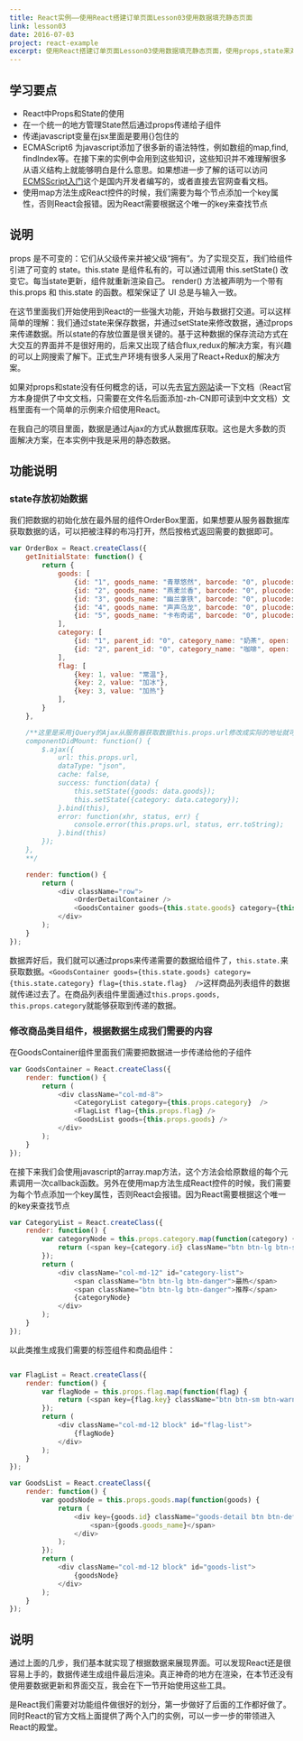 ```yaml
---
title: React实例——使用React搭建订单页面Lesson03使用数据填充静态页面
link: lesson03
date: 2016-07-03
project: react-example
excerpt: 使用React搭建订单页面Lesson03使用数据填充静态页面，使用props,state来对数据进行追踪填充
---
```


## 学习要点

* React中Props和State的使用
* 在一个统一的地方管理State然后通过props传递给子组件
* 传递javascript变量在jsx里面是要用{}包住的
* ECMAScript6 为javascript添加了很多新的语法特性，例如数组的map,find, findIndex等。在接下来的实例中会用到这些知识，这些知识并不难理解很多从语义结构上就能够明白是什么意思。如果想进一步了解的话可以访问[ECMSScript入门](http://es6.ruanyifeng.com/)这个是国内开发者编写的，或者直接去官网查看文档。
* 使用map方法生成React控件的时候，我们需要为每个节点添加一个key属性，否则React会报错。因为React需要根据这个唯一的key来查找节点

## 说明

>
props 是不可变的：它们从父级传来并被父级“拥有”。为了实现交互，我们给组件引进了可变的 state。this.state 是组件私有的，可以通过调用 this.setState() 改变它。每当state更新，组件就重新渲染自己。
render() 方法被声明为一个带有 this.props 和 this.state 的函数。框架保证了 UI 总是与输入一致。

在这节里面我们开始使用到React的一些强大功能，开始与数据打交道。可以这样简单的理解：我们通过state来保存数据，并通过setState来修改数据，通过props来传递数据。所以state的存放位置是很关键的。基于这种数据的保存流动方式在大交互的界面并不是很好用的，后来又出现了结合flux,redux的解决方案，有兴趣的可以上网搜索了解下。正式生产环境有很多人采用了React+Redux的解决方案。

如果对props和state没有任何概念的话，可以先去[官方网站](https://facebook.github.io/react/docs/tutorial-zh-CN.html)读一下文档（React官方本身提供了中文文档，只需要在文件名后面添加-zh-CN即可读到中文文档）文档里面有一个简单的示例来介绍使用React。

在我自己的项目里面，数据是通过Ajax的方式从数据库获取。这也是大多数的页面解决方案，在本实例中我是采用的静态数据。

## 功能说明

### state存放初始数据

我们把数据的初始化放在最外层的组件OrderBox里面，如果想要从服务器数据库获取数据的话，可以把被注释的布冯打开，然后按格式返回需要的数据即可。

```javascript
var OrderBox = React.createClass({
    getInitialState: function() {
        return {
            goods: [
                {id: "1", goods_name: "青草悠然", barcode: "0", plucode: "0", category_id: "1", category_name: "奶茶", price: "15", unit: "杯"},
                {id: "2", goods_name: "燕麦兰香", barcode: "0", plucode: "0", category_id: "1", category_name: "奶茶", price: "12", unit: "杯"},
                {id: "3", goods_name: "幽兰拿铁", barcode: "0", plucode: "0", category_id: "1", category_name: "奶茶", price: "15", unit: "杯"},
                {id: "4", goods_name: "声声乌龙", barcode: "0", plucode: "0", category_id: "1", category_name: "奶茶", price: "14", unit: "杯"},
                {id: "5", goods_name: "卡布奇诺", barcode: "0", plucode: "0", category_id: "2", category_name: "咖啡", price: "18", unit: "杯"}
            ],
            category: [
                {id: "1", parent_id: "0", category_name: "奶茶", open: "0"},
                {id: "2", parent_id: "0", category_name: "咖啡", open: "0"}
            ], 
            flag: [
                {key: 1, value: "常温"}, 
                {key: 2, value: "加冰"},
                {key: 3, value: "加热"}
            ],
        }
    },

    /**这里是采用jQuery的Ajax从服务器获取数据this.props.url修改成实际的地址就可以
    componentDidMount: function() {
        $.ajax({
            url: this.props.url,
            dataType: "json",
            cache: false,
            success: function(data) {
                this.setState({goods: data.goods});
                this.setState({category: data.category});
            }.bind(this),
            error: function(xhr, status, err) {
                console.error(this.props.url, status, err.toString);
            }.bind(this)
        });
    },
    **/

    render: function() {
        return (
            <div className="row">
                <OrderDetailContainer />
                <GoodsContainer goods={this.state.goods} category={this.state.category} flag={this.state.flag}  />
            </div>
        );
    }
});
```

数据弄好后，我们就可以通过props来传递需要的数据给组件了，`this.state.`来获取数据。`<GoodsContainer goods={this.state.goods} category={this.state.category} flag={this.state.flag}  />`这样商品列表组件的数据就传递过去了。在商品列表组件里面通过`this.props.goods, this.props.category`就能够获取到传递的数据。

### 修改商品类目组件，根据数据生成我们需要的内容

在GoodsContainer组件里面我们需要把数据进一步传递给他的子组件

```javascript
var GoodsContainer = React.createClass({
    render: function() {
        return (
            <div className="col-md-8">
                <CategoryList category={this.props.category}  />
                <FlagList flag={this.props.flag} />
                <GoodsList goods={this.props.goods} />
            </div>
        );
    }
});
```

在接下来我们会使用javascript的array.map方法，这个方法会给原数组的每个元素调用一次callback函数。另外在使用map方法生成React控件的时候，我们需要为每个节点添加一个key属性，否则React会报错。因为React需要根据这个唯一的key来查找节点

```javascript
var CategoryList = React.createClass({
    render: function() {
        var categoryNode = this.props.category.map(function(category) {
            return (<span key={category.id} className="btn btn-lg btn-success">{category.category_name}</span>);
        });
        return (
            <div className="col-md-12" id="category-list">
                <span className="btn btn-lg btn-danger">最热</span>
                <span className="btn btn-lg btn-danger">推荐</span>
                {categoryNode}
            </div>
        );
    }
});
```

以此类推生成我们需要的标签组件和商品组件：

```javascript

var FlagList = React.createClass({
    render: function() {
        var flagNode = this.props.flag.map(function(flag) {
            return (<span key={flag.key} className="btn btn-sm btn-warning">{flag.value}</span>);
        });
        return (
            <div className="col-md-12 block" id="flag-list">
                {flagNode}
            </div>
        );
    }
});

var GoodsList = React.createClass({
    render: function() {
        var goodsNode = this.props.goods.map(function(goods) {
            return (
                <div key={goods.id} className="goods-detail btn btn-default">
                    <span>{goods.goods_name}</span>
                </div>
            );
        });
        return (
            <div className="col-md-12 block" id="goods-list">
                {goodsNode}
            </div>
        );
    }
});
```

## 说明

通过上面的几步，我们基本就实现了根据数据来展现界面。可以发现React还是很容易上手的，数据传递生成组件最后渲染。真正神奇的地方在渲染，在本节还没有使用要数据更新和界面交互，我会在下一节开始使用这些工具。

是React我们需要对功能组件做很好的划分，第一步做好了后面的工作都好做了。同时React的官方文档上面提供了两个入门的实例，可以一步一步的带领进入React的殿堂。